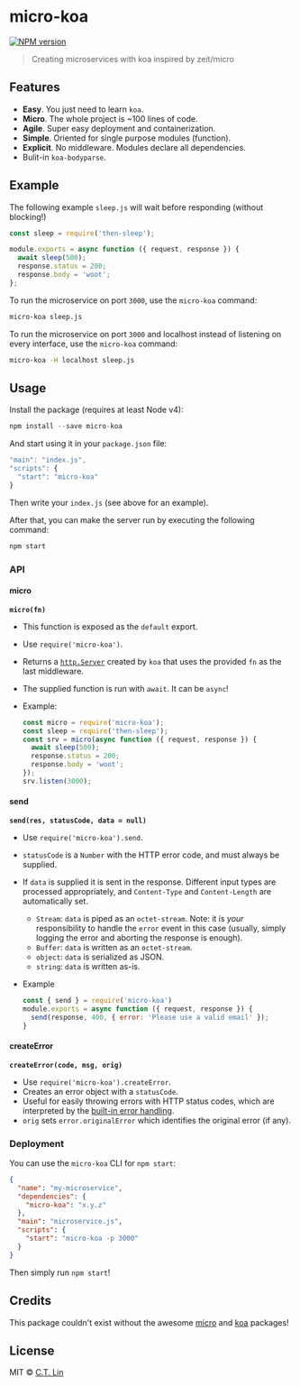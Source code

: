 # micro-koa

[![NPM version][npm-image]][npm-url]

> Creating microservices with koa inspired by zeit/micro

## Features

* **Easy**. You just need to learn `koa`.
* **Micro**. The whole project is ~100 lines of code.
* **Agile**. Super easy deployment and containerization.
* **Simple**. Oriented for single purpose modules (function).
* **Explicit**. No middleware. Modules declare all dependencies.
* Bulit-in `koa-bodyparse`.

## Example

The following example `sleep.js` will wait before responding (without blocking!)

```js
const sleep = require('then-sleep');

module.exports = async function ({ request, response }) {
  await sleep(500);
  response.status = 200;
  response.body = 'woot';
};
```

To run the microservice on port `3000`, use the `micro-koa` command:

```bash
micro-koa sleep.js
```

To run the microservice on port `3000` and localhost instead of listening on every interface, use the `micro-koa` command:

```bash
micro-koa -H localhost sleep.js
```

## Usage

Install the package (requires at least Node v4):

```js
npm install --save micro-koa
```

And start using it in your `package.json` file:

```js
"main": "index.js",
"scripts": {
  "start": "micro-koa"
}
```

Then write your `index.js` (see above for an example).

After that, you can make the server run by executing the following command:

```bash
npm start
```


### API

#### micro

**`micro(fn)`**

- This function is exposed as the `default` export.
- Use `require('micro-koa')`.
- Returns a [`http.Server`](https://nodejs.org/dist/latest-v4.x/docs/api/http.html#http_class_http_server) created by `koa` that uses the provided `fn` as the last middleware.
- The supplied function is run with `await`. It can be `async`!
- Example:

  ```js
  const micro = require('micro-koa');
  const sleep = require('then-sleep');
  const srv = micro(async function ({ request, response }) {
    await sleep(500);
    response.status = 200;
    response.body = 'woot';
  });
  srv.listen(3000);
  ```

#### send

**`send(res, statusCode, data = null)`**

- Use `require('micro-koa').send`.
- `statusCode` is a `Number` with the HTTP error code, and must always be supplied.
- If `data` is supplied it is sent in the response. Different input types are processed appropriately, and `Content-Type` and `Content-Length` are automatically set.
  - `Stream`: `data` is piped as an `octet-stream`. Note: it is _your_ responsibility to handle the `error` event in this case (usually, simply logging the error and aborting the response is enough).
  - `Buffer`: `data` is written as an `octet-stream`.
  - `object`: `data` is serialized as JSON.
  - `string`: `data` is written as-is.
- Example

  ```js
  const { send } = require('micro-koa')
  module.exports = async function ({ request, response }) {
    send(response, 400, { error: 'Please use a valid email' });
  }
  ```
  
#### createError

**`createError(code, msg, orig)`**

- Use `require('micro-koa').createError`.
- Creates an error object with a `statusCode`.
- Useful for easily throwing errors with HTTP status codes, which are interpreted by the [built-in error handling](#error-handling).
- `orig` sets `error.originalError` which identifies the original error (if any).


### Deployment

You can use the `micro-koa` CLI for `npm start`:

```json
{
  "name": "my-microservice",
  "dependencies": {
    "micro-koa": "x.y.z"
  },
  "main": "microservice.js",
  "scripts": {
    "start": "micro-koa -p 3000"
  }
}
```

Then simply run `npm start`!

## Credits

This package couldn't exist without the awesome [micro](https://github.com/zeit/micro) and [koa](https://github.com/koajs/koa) packages!

## License

MIT © [C.T. Lin](https://github.com/chentsulin/micro-koa)

[npm-image]: https://badge.fury.io/js/micro-koa.svg
[npm-url]: https://npmjs.org/package/micro-koa

